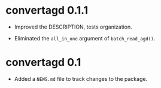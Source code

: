 # convertagd 0.1.1

* Improved the DESCRIPTION, tests organization.

* Eliminated the `all_in_one` argument of `batch_read_agd()`.


# convertagd 0.1

* Added a `NEWS.md` file to track changes to the package.


